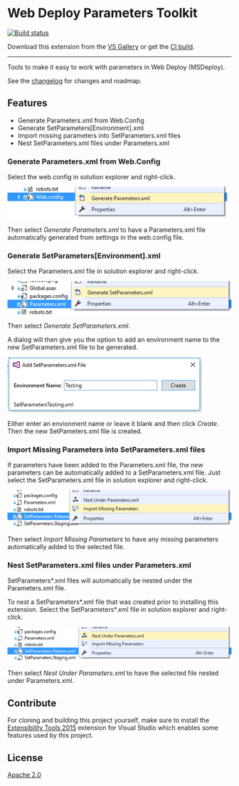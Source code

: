 # Web Deploy Parameters Toolkit

<!-- Replace this badge with your own-->
[![Build status](https://ci.appveyor.com/api/projects/status/hv6uyc059rqbc6fj?svg=true)](https://ci.appveyor.com/project/madskristensen/extensibilitytools)

<!-- Update the VS Gallery link after you upload the VSIX-->
Download this extension from the [VS Gallery](https://visualstudiogallery.msdn.microsoft.com/[GuidFromGallery])
or get the [CI build](http://vsixgallery.com/extension/6435437e-72fb-4626-9a47-865f185ce258/).

---------------------------------------

Tools to make it easy to work with parameters in Web Deploy (MSDeploy).

See the [changelog](CHANGELOG.md) for changes and roadmap.

## Features

- Generate Parameters.xml from Web.Config
- Generate SetParameters[Environment].xml
- Import missing parameters into SetParameters.xml files
- Nest SetParameters.xml files under Parameters.xml


### Generate Parameters.xml from Web.Config
Select the web.config in solution explorer and right-click.

![Web Config Context Menu](art/WebConfigContextMenu.png)

Then select *Generate Parameters.xml* to have a Parameters.xml file automatically generated from settings in the web.config file.

### Generate SetParameters[Environment].xml
Select the Parameters.xml file in solution explorer and right-click.

![Parameters Xml Context Menu](art/ParametersXmlContextMenu.png)

Then select *Generate SetParameters.xml*. 

A dialog will then give you the option to add an environment name to the new SetParameters.xml file to be generated.

![Set Parameters Name Dialog](art/SetParametersNameDialog.png)

Either enter an envionment name or leave it blank and then click *Create*. Then the new SetPameters.xml file is created.

### Import Missing Parameters into SetParameters.xml files
If parameters have been added to the Parameters.xml file, the new parameters can be automatically added to a SetParameters.xml file.  Just select the SetParameters.xml file in solution explorer and right-click.

![Set Parameters Import Menu](art/SetParametersImportMenu.png)

Then select *Import Missing Parameters* to have any missing parameters automatically added to the selected file.

### Nest SetParameters.xml files under Parameters.xml
SetParameters*.xml files will automatically be nested under the Parameters.xml file. 

To nest a SetParameters*.xml file that was created prior to installing this extension. Select the SetParameters*.xml file in solution explorer and right-click.

![Set Parameters Nest Menu](art/SetParametersNestMenu.png)

Then select *Nest Under Parameters.xml* to have the selected file nested under Parameters.xml.

## Contribute
For cloning and building this project yourself, make sure
to install the
[Extensibility Tools 2015](https://visualstudiogallery.msdn.microsoft.com/ab39a092-1343-46e2-b0f1-6a3f91155aa6)
extension for Visual Studio which enables some features
used by this project.

## License
[Apache 2.0](LICENSE)